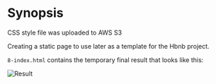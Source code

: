 # Synopsis

CSS style file was uploaded to AWS S3

Creating a static page to use later as a template for the Hbnb project.

```8-index.html``` contains the temporary final result that looks like this:

![Result](/web_static/images/Final.png)
